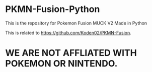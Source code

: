 # PKMN-Fusion-Python
This is the repository for Pokemon Fusion MUCK V2 Made in Python

This is related to https://github.com/Koden02/PKMN-Fusion.

# WE ARE NOT AFFLIATED WITH POKEMON OR NINTENDO.
